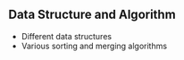 ## Data Structure and Algorithm
* Different data structures
* Various sorting and merging algorithms

